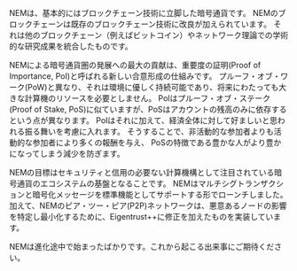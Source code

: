 NEMは、基本的にはブロックチェーン技術に立脚した暗号通貨です。
NEMのブロックチェーンは既存のブロックチェーン技術に改良が加えられています。
それは他のブロックチェーン（例えばビットコイン）やネットワーク理論での学術的な研究成果を統合したものです。

NEMによる暗号通貨圏の発展への最大の貢献は、重要度の証明(Proof of Importance, PoI)と呼ばれる新しい合意形成の仕組みです。
プルーフ・オブ・ワーク(PoW)と異なり、それは環境に優しく持続可能であり、将来にわたっても大きな計算機のリソースを必要としません。
PoIはプルーフ・オブ・ステーク(Proof of Stake, PoS)に似ていますが、PoSはアカウントの残高のみに依存するという点が異なります。
PoIはそれに加えて、経済全体に対して好ましいと思われる振る舞いを考慮に入れます。
そうすることで、非活動的な参加者よりも活動的な参加者により多くの報酬を与え、
PoSの特徴である豊かな人がより豊かになってしまう減少を防ぎます。

NEMの目標はセキュリティと信用の必要ない計算機構として注目されている暗号通貨のエコシステムの基盤となることです。
NEMはマルチシグトランザクションと暗号化メッセージを標準機能としてサポートする形でローンチしました。
加えて、NEMのピア・ツー・ピア(P2P)ネットワークは、悪意あるノードの影響を特定し最小化するために、Eigentrust++に修正を加えたものを実装しています。

NEMは進化途中で始まったばかりです。これから起こる出来事にご期待ください。
